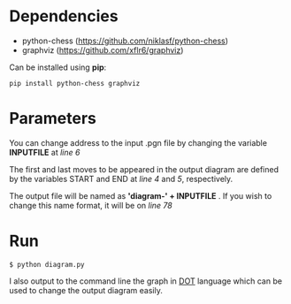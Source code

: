 # Dependencies
* python-chess (https://github.com/niklasf/python-chess)
* graphviz (https://github.com/xflr6/graphviz)

Can be installed using **pip**:
```
pip install python-chess graphviz 
```

# Parameters
You can change address to the input .pgn file by changing the variable **INPUTFILE** at _line 6_ 

The first and last moves to be appeared in the output diagram are defined by the variables START and END at _line 4_ and _5_, respectively.

The output file will be named as **'diagram-' + INPUTFILE** . If you wish to change this name format, it will be on _line 78_

# Run
```
$ python diagram.py
```

I also output to the command line the graph in [DOT](https://www.graphviz.org/doc/info/lang.html) language which can be used to change the output diagram easily.

